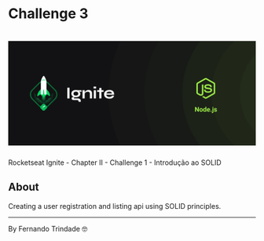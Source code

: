 # Challenge 3

<h1 align="center">
    <img src="cover-node.js.png">
</h1>

Rocketseat Ignite - Chapter II - Challenge 1 - Introdução ao SOLID

## About

Creating a user registration and listing api using SOLID principles.

---

By Fernando Trindade 🤓
